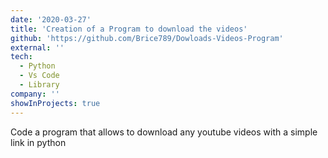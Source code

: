 ```yaml
---
date: '2020-03-27'
title: 'Creation of a Program to download the videos'
github: 'https://github.com/Brice789/Dowloads-Videos-Program'
external: ''
tech:
  - Python
  - Vs Code
  - Library
company: ''
showInProjects: true
---
```


Code a program that allows to download any youtube videos with a simple link in python
